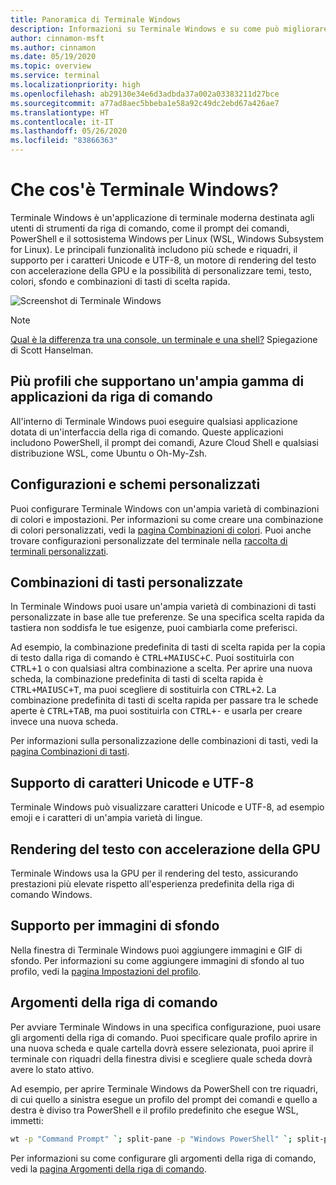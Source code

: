 ```yaml
---
title: Panoramica di Terminale Windows
description: Informazioni su Terminale Windows e su come può migliorare il flusso di lavoro della riga di comando.
author: cinnamon-msft
ms.author: cinnamon
ms.date: 05/19/2020
ms.topic: overview
ms.service: terminal
ms.localizationpriority: high
ms.openlocfilehash: ab29130e34e6d3adbda37a002a03383211d27bce
ms.sourcegitcommit: a77ad8aec5bbeba1e58a92c49dc2ebd67a426ae7
ms.translationtype: HT
ms.contentlocale: it-IT
ms.lasthandoff: 05/26/2020
ms.locfileid: "83866363"
---
```

# <a name="what-is-windows-terminal"></a>Che cos'è Terminale Windows?

Terminale Windows è un'applicazione di terminale moderna destinata agli utenti di strumenti da riga di comando, come il prompt dei comandi, PowerShell e il sottosistema Windows per Linux (WSL, Windows Subsystem for Linux). Le principali funzionalità includono più schede e riquadri, il supporto per i caratteri Unicode e UTF-8, un motore di rendering del testo con accelerazione della GPU e la possibilità di personalizzare temi, testo, colori, sfondo e combinazioni di tasti di scelta rapida.

![Screenshot di Terminale Windows](./images/overview.png)

> [!NOTE]
> [Qual è la differenza tra una console, un terminale e una shell?](https://www.hanselman.com/blog/WhatsTheDifferenceBetweenAConsoleATerminalAndAShell.aspx) Spiegazione di Scott Hanselman.

## <a name="multiple-profiles-supporting-a-variety-of-command-line-applications"></a>Più profili che supportano un'ampia gamma di applicazioni da riga di comando

All'interno di Terminale Windows puoi eseguire qualsiasi applicazione dotata di un'interfaccia della riga di comando. Queste applicazioni includono PowerShell, il prompt dei comandi, Azure Cloud Shell e qualsiasi distribuzione WSL, come Ubuntu o Oh-My-Zsh.

## <a name="customized-schemes-and-configurations"></a>Configurazioni e schemi personalizzati

Puoi configurare Terminale Windows con un'ampia varietà di combinazioni di colori e impostazioni. Per informazioni su come creare una combinazione di colori personalizzati, vedi la [pagina Combinazioni di colori](./customize-settings/color-schemes.md). Puoi anche trovare configurazioni personalizzate del terminale nella [raccolta di terminali personalizzati](./custom-terminal-gallery/powerline-in-powershell.md).

## <a name="custom-key-bindings"></a>Combinazioni di tasti personalizzate

In Terminale Windows puoi usare un'ampia varietà di combinazioni di tasti personalizzate in base alle tue preferenze. Se una specifica scelta rapida da tastiera non soddisfa le tue esigenze, puoi cambiarla come preferisci.

Ad esempio, la combinazione predefinita di tasti di scelta rapida per la copia di testo dalla riga di comando è <kbd>CTRL+MAIUSC+C</kbd>. Puoi sostituirla con <kbd>CTRL+1</kbd> o con qualsiasi altra combinazione a scelta. Per aprire una nuova scheda, la combinazione predefinita di tasti di scelta rapida è <kbd>CTRL+MAIUSC+T</kbd>, ma puoi scegliere di sostituirla con <kbd>CTRL+2</kbd>. La combinazione predefinita di tasti di scelta rapida per passare tra le schede aperte è <kbd>CTRL+TAB</kbd>, ma puoi sostituirla con <kbd>CTRL+-</kbd> e usarla per creare invece una nuova scheda.

Per informazioni sulla personalizzazione delle combinazioni di tasti, vedi la [pagina Combinazioni di tasti](./customize-settings/key-bindings.md).

## <a name="unicode-and-utf-8-character-support"></a>Supporto di caratteri Unicode e UTF-8

Terminale Windows può visualizzare caratteri Unicode e UTF-8, ad esempio emoji e i caratteri di un'ampia varietà di lingue.

## <a name="gpu-accelerated-text-rendering"></a>Rendering del testo con accelerazione della GPU

Terminale Windows usa la GPU per il rendering del testo, assicurando prestazioni più elevate rispetto all'esperienza predefinita della riga di comando Windows.

## <a name="background-image-support"></a>Supporto per immagini di sfondo

Nella finestra di Terminale Windows puoi aggiungere immagini e GIF di sfondo. Per informazioni su come aggiungere immagini di sfondo al tuo profilo, vedi la [pagina Impostazioni del profilo](./customize-settings/profile-settings.md#background-image-settings).

## <a name="command-line-arguments"></a>Argomenti della riga di comando

Per avviare Terminale Windows in una specifica configurazione, puoi usare gli argomenti della riga di comando. Puoi specificare quale profilo aprire in una nuova scheda e quale cartella dovrà essere selezionata, puoi aprire il terminale con riquadri della finestra divisi e scegliere quale scheda dovrà avere lo stato attivo.

Ad esempio, per aprire Terminale Windows da PowerShell con tre riquadri, di cui quello a sinistra esegue un profilo del prompt dei comandi e quello a destra è diviso tra PowerShell e il profilo predefinito che esegue WSL, immetti:

```bash
wt -p "Command Prompt" `; split-pane -p "Windows PowerShell" `; split-pane -H wsl.exe
```

Per informazioni su come configurare gli argomenti della riga di comando, vedi la [pagina Argomenti della riga di comando](./command-line-arguments.md).
